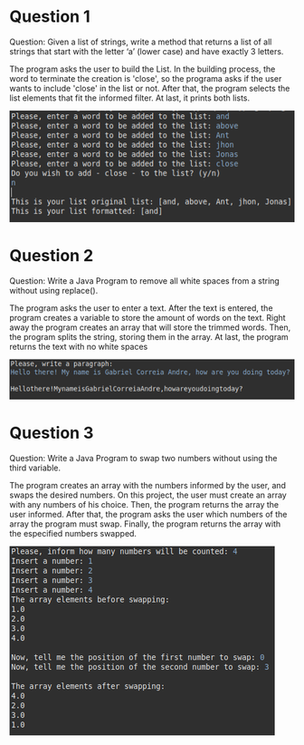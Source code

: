 # Question 1

Question: Given a list of strings, write a method that returns a list of all strings that start with the letter ‘a’
(lower case) and have exactly 3 letters.

The program asks the user to build the List.
In the building process, the word to terminate the creation is 'close', so the programa asks if the user wants to include 'close' in the list or not.
After that, the program selects the list elements that fit the informed filter.
At last, it prints both lists.

<img src="/img/Q1_scrsht.png">

# Question 2

Question: Write a Java Program to remove all white spaces from a string without using replace().

The program asks the user to enter a text. After the text is entered, 
the program creates a variable to store the amount of words on the text. 
Right away the program creates an array that will store the trimmed words. 
Then, the program splits the string, storing them in the array. 
At last, the program returns the text with no white spaces

<img src="/img/Q2_scrsht.png">

# Question 3

Question: Write a Java Program to swap two numbers without using the third variable.

The program creates an array with the numbers informed by the user, and swaps the desired numbers. 
On this project, the user must create an array with any numbers of his choice. 
Then, the program returns the array the user informed. 
After that, the program asks the user which numbers of the array the program must swap. 
Finally, the program returns the array with the especified numbers swapped.

<img src="/img/Q3_scrsht.png">
